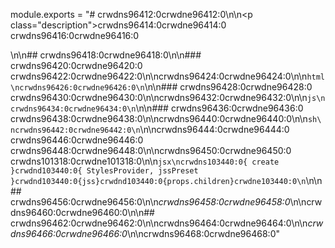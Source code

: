 module.exports = "# crwdns96412:0crwdne96412:0\n\n<p class=\"description\">crwdns96414:0crwdne96414:0 crwdns96416:0crwdne96416:0</p>\n\n## crwdns96418:0crwdne96418:0\n\n### crwdns96420:0crwdne96420:0 crwdns96422:0crwdne96422:0\n\ncrwdns96424:0crwdne96424:0\n\n```html\ncrwdns96426:0crwdne96426:0\n```\n\n### crwdns96428:0crwdne96428:0 crwdns96430:0crwdne96430:0\n\ncrwdns96432:0crwdne96432:0\n\n```js\ncrwdns96434:0crwdne96434:0\n```\n\n### crwdns96436:0crwdne96436:0 crwdns96438:0crwdne96438:0\n\ncrwdns96440:0crwdne96440:0\n\n```sh\ncrwdns96442:0crwdne96442:0\n```\n\ncrwdns96444:0crwdne96444:0 crwdns96446:0crwdne96446:0 crwdns96448:0crwdne96448:0\n\ncrwdns96450:0crwdne96450:0 crwdns101318:0crwdne101318:0\n\n```jsx\ncrwdns103440:0{ create }crwdnd103440:0{ StylesProvider, jssPreset }crwdnd103440:0{jss}crwdnd103440:0{props.children}crwdne103440:0\n```\n\n## crwdns96456:0crwdne96456:0\n\n*crwdns96458:0crwdne96458:0*\n\ncrwdns96460:0crwdne96460:0\n\n## crwdns96462:0crwdne96462:0\n\ncrwdns96464:0crwdne96464:0\n\n*crwdns96466:0crwdne96466:0*\n\ncrwdns96468:0crwdne96468:0"